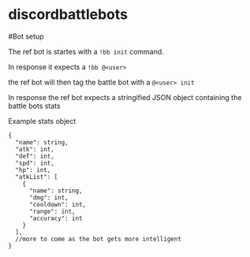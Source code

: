 # discordbattlebots

#Bot setup

The ref bot is startes with a `!bb init` command.

In response it expects a `!bb @<user>`

the ref bot will then tag the battle bot with a `@<user> init`

In response the ref bot expects a stringified JSON object containing the battle bots stats

Example stats object

```
{
  "name": string,
  "atk": int,
  "def": int,
  "spd": int,
  "hp": int,
  "atkList": [
    {
      "name": string,
      "dmg": int,
      "cooldown": int,
      "range": int,
      "accuracy": int
    }
  ],
  //more to come as the bot gets more intelligent
}
```
